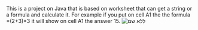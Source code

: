 This is a project on Java that is based on worksheet that can get a string or a formula and calculate it.
For example if you put on cell A1 the the formula =(2+3)*3 it will show on cell A1 the answer 15.
![ללא שם](https://github.com/user-attachments/assets/699a09f8-7ab2-4e1b-bcd2-b10d308e1f7d)
